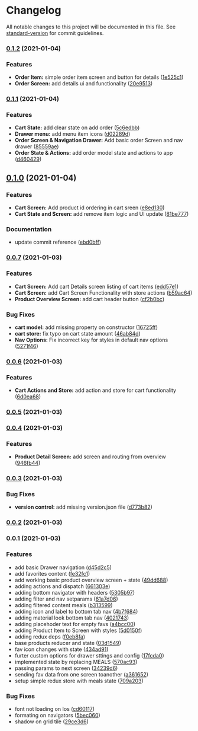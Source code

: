 # Changelog

All notable changes to this project will be documented in this file. See [standard-version](https://github.com/conventional-changelog/standard-version) for commit guidelines.

### [0.1.2](https://github.com/charlywazzap/rn-complete-guide/compare/v0.1.1...v0.1.2) (2021-01-04)


### Features

* **Order Item:** simple order item screen and button for details ([1e525c1](https://github.com/charlywazzap/rn-complete-guide/commit/1e525c1bf7bc917bceda0ab42c8542b40d376e03))
* **Order Screen:** add details ui and functionality ([20e9513](https://github.com/charlywazzap/rn-complete-guide/commit/20e95134978c124d22f7eacbccedfd40333c70c0))

### [0.1.1](https://github.com/charlywazzap/rn-complete-guide/compare/v0.1.0...v0.1.1) (2021-01-04)


### Features

* **Cart State:** add clear state on add order ([5c6edbb](https://github.com/charlywazzap/rn-complete-guide/commit/5c6edbbea902eeb0a70800ff5e61d3a30b109d78))
* **Drawer menu:** add menu item icons ([d02289d](https://github.com/charlywazzap/rn-complete-guide/commit/d02289dce73c9828bb3df3c937ce66881e7db8a2))
* **Order Screen & Navigation Drawer:** Add basic order Screen and nav drawer ([85559ae](https://github.com/charlywazzap/rn-complete-guide/commit/85559ae732ba27f388d38187fc1e3281263ac692))
* **Order State & Actions:** add order model state and actions to app ([d460429](https://github.com/charlywazzap/rn-complete-guide/commit/d46042947a0cc941e4cba768fe55224926224702))

## [0.1.0](https://github.com/charlywazzap/rn-complete-guide/compare/v0.0.7...v0.1.0) (2021-01-04)


### Features

* **Cart Screen:** Add product id ordering in cart sreen ([e8ed130](https://github.com/charlywazzap/rn-complete-guide/commit/e8ed130491e192fcce287ecf7f00d0369de3ac98))
* **Cart State and Screen:** add remove item logic and UI update ([81be777](https://github.com/charlywazzap/rn-complete-guide/commit/81be777eb02b9d41c6bf95fba4c98d1174abd722))


### Documentation

* update commit reference ([ebd0bff](https://github.com/charlywazzap/rn-complete-guide/commit/ebd0bffd7079961f49f87a952d361502ee7bda8d))

### [0.0.7](https://github.com/charlywazzap/rn-complete-guide/compare/v0.0.6...v0.0.7) (2021-01-03)


### Features

* **Cart Screen:** Add cart Details screen listing of cart items ([edd57e1](https://github.com/charlywazzap/rn-complete-guide/commit/edd57e1c699ce84c569a1d0d095d169bdf69e6e5))
* **Cart Screen:** add Cart Screen Functionality with store actions ([b59ac64](https://github.com/charlywazzap/rn-complete-guide/commit/b59ac64470b23704ead80645deb2473ba58d64ab))
* **Product Overview Screen:** add cart header button ([cf2b0bc](https://github.com/charlywazzap/rn-complete-guide/commit/cf2b0bc9389ba4dfcec7e4658423c93d93dc9788))


### Bug Fixes

* **cart model:** add missing property on constructor ([16725ff](https://github.com/charlywazzap/rn-complete-guide/commit/16725ff8535e5e2a73f500e0f97a2362ce5b895d))
* **cart store:** fix typo on cart state amount ([46ab84d](https://github.com/charlywazzap/rn-complete-guide/commit/46ab84d94dfb6679a0a16846421cdfd8b7ab4927))
* **Nav Options:** Fix incorrect key for styles in default nav options ([5271f46](https://github.com/charlywazzap/rn-complete-guide/commit/5271f4687adca6c75495f3db0a1a5227e1bc00c6))

### [0.0.6](https://github.com/charlywazzap/rn-complete-guide/compare/v0.0.5...v0.0.6) (2021-01-03)


### Features

* **Cart Actions and Store:** add action and store for cart functionality ([6d0ea68](https://github.com/charlywazzap/rn-complete-guide/commit/6d0ea68c946354da18061ca7d01e91249e88256a))

### [0.0.5](https://github.com/charlywazzap/rn-complete-guide/compare/v0.0.4...v0.0.5) (2021-01-03)

### [0.0.4](https://github.com/charlywazzap/rn-complete-guide/compare/v0.0.3...v0.0.4) (2021-01-03)


### Features

* **Product Detail Screen:** add screen and routing from overview ([946fb44](https://github.com/charlywazzap/rn-complete-guide/commit/946fb44ea03ce3cfc89ac84804c3c90a58c4e9aa))

### [0.0.3](https://github.com/charlywazzap/rn-complete-guide/compare/v0.0.2...v0.0.3) (2021-01-03)


### Bug Fixes

* **version control:** add missing version.json file ([d773b82](https://github.com/charlywazzap/rn-complete-guide/commit/d773b82f59512818e15d11f19dc24cc9c0a898a3))

### [0.0.2](https://github.com/charlywazzap/rn-complete-guide/compare/v0.0.1...v0.0.2) (2021-01-03)

### 0.0.1 (2021-01-03)


### Features

* add basic Drawer navigation ([d45d2c5](https://github.com/charlywazzap/rn-complete-guide/commit/d45d2c52701307696bac7fc0e9a3b74cb2e943c9))
* add favorites content ([fe32fc1](https://github.com/charlywazzap/rn-complete-guide/commit/fe32fc1eeacac85651b9a155b0e65800e9fce3ea))
* add working basic product overview screen + state ([49dd688](https://github.com/charlywazzap/rn-complete-guide/commit/49dd68809c912ce15a364908311f5147e19e93f0))
* adding actions and dispatch ([661303e](https://github.com/charlywazzap/rn-complete-guide/commit/661303e74db8e6b499e6628352b71b9307096470))
* adding bottom navigator with headers ([5305b97](https://github.com/charlywazzap/rn-complete-guide/commit/5305b975e33d41a68cf74aca10c207e1eaaeebad))
* adding filter and nav setparams ([61a7d06](https://github.com/charlywazzap/rn-complete-guide/commit/61a7d06a2d36bd8fa50913b549786e0ed5c87495))
* adding filtered content meals ([b313599](https://github.com/charlywazzap/rn-complete-guide/commit/b3135990b7057ab69183010ae39ae29a96771adc))
* adding icon and label to bottom tab nav ([4b7f684](https://github.com/charlywazzap/rn-complete-guide/commit/4b7f684eadb0399bc8f6e02c805d21cb92f357b6))
* adding material look bottom tab nav ([4021743](https://github.com/charlywazzap/rn-complete-guide/commit/40217431a9d341ce2a0fe68deeed5d7dd69c91af))
* adding placehoder text for empty favs ([a4bcc00](https://github.com/charlywazzap/rn-complete-guide/commit/a4bcc00a83da6443b583620dc2d170581ea16e84))
* adding Product Item to Screen with styles ([5d0150f](https://github.com/charlywazzap/rn-complete-guide/commit/5d0150f6c7d40c5d5c5e5efc2d36c3d6f3d53ff7))
* adding redux deps ([f0eb8fa](https://github.com/charlywazzap/rn-complete-guide/commit/f0eb8fa9bed8f4afd228459ecd726627bc7186cf))
* base products reducer and state ([03d1549](https://github.com/charlywazzap/rn-complete-guide/commit/03d1549a6b120270fe6c9b19dca60981d46ae91b))
* fav icon changes with state ([434ad91](https://github.com/charlywazzap/rn-complete-guide/commit/434ad914ecf5bbc8cef7be09344f50900528a534))
* furter custom options for drawer sttings and config ([17fcda0](https://github.com/charlywazzap/rn-complete-guide/commit/17fcda0119056daa355d2a182d38eb02fe821f58))
* implemented state by replacing MEALS ([570ac93](https://github.com/charlywazzap/rn-complete-guide/commit/570ac93766c125c6d257ca4f461026bb2c7c3399))
* passing params to next screen ([34239d6](https://github.com/charlywazzap/rn-complete-guide/commit/34239d6ced6e1b99c022e6506c645c9f6bc80b73))
* sending fav data from one screen toanother ([a361652](https://github.com/charlywazzap/rn-complete-guide/commit/a36165247ffa25c6686edb87f580b698b0dd755f))
* setup simple redux store with meals state ([709a203](https://github.com/charlywazzap/rn-complete-guide/commit/709a203e3e010fc35c6561ad785fa8ea2d1244e6))


### Bug Fixes

* font not loading on Ios ([cd60117](https://github.com/charlywazzap/rn-complete-guide/commit/cd60117dde44e0946edd00fa230cdea3610309d0))
* formating on navigators ([5bec060](https://github.com/charlywazzap/rn-complete-guide/commit/5bec060d3ac0a32149ad8ace00eb7516b980f128))
* shadow on grid tile ([29ce3d6](https://github.com/charlywazzap/rn-complete-guide/commit/29ce3d6eb739b105dd2b47f33f06c70662a5e0f2))
